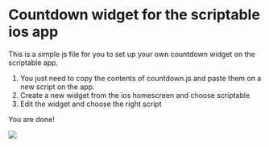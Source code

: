 # Countdown widget for the scriptable ios app

This is a simple js file for you to set up your own countdown widget on the scriptable app.

1. You just need to copy the contents of countdown.js and paste them on a new script on the app.
2. Create a new widget from the ios homescreen and choose scriptable
3. Edit the widget and choose the right script

You are done!

![](https://i.imgur.com/SVQuzr0.png)
